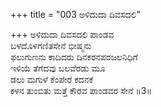 +++
title = "003 ಅಳಿದುದಾ ದಿವಸದಲಿ"

+++
ಅಳಿದುದಾ ದಿವಸದಲಿ ಪಾಂಡವ  
ಬಳದೊಳಗಣಿತಸೇನೆ ಭೀಷ್ಮನು   
ಫಲುಗುಣನು ಕಾದಿದರು ದಿನಕರನಪರಜಲನಿಧಿಗೆ  
ಇಳಿಯೆ ತೆಗೆದವು ಬಲವೆರಡು ಮೂ  
ಡಲು ಮಗುಳೆ ಕೆಂಪೇರೆ ಕದನಕೆ  
ಕಳನ ತುಂಬಿತು ಮತ್ತೆ ಕೌರವ ಪಾಂಡವರ ಸೇನೆ      ॥3॥
